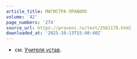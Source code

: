 ```yaml
---
article_title: МАГИСТРА ПРАВИЛО
volume: '42'
page_numbers: '274'
source_url: https://pravenc.ru/text/2561178.html
downloaded_at: '2025-10-13T15:40:40Z'
---
```


- см. [Учителя устав](<https://pravenc.ru/text/Учителя устав.html>).
